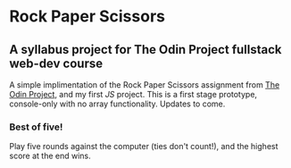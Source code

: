 # Rock Paper Scissors
## A syllabus project for The Odin Project fullstack web-dev course

A simple implimentation of the Rock Paper Scissors assignment from [The Odin Project](https://www.theodinproject.com/paths/foundations/courses/foundations/lessons/rock-paper-scissors), and my first *JS* project.  This is a first stage prototype, console-only with no array functionality. Updates to come.

### Best of five!

Play five rounds against the computer (ties don't count!), and the highest score at the end wins.
